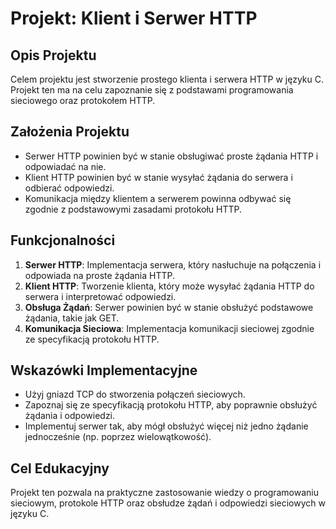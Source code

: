 
# Projekt: Klient i Serwer HTTP

## Opis Projektu
Celem projektu jest stworzenie prostego klienta i serwera HTTP w języku C. Projekt ten ma na celu zapoznanie się z podstawami programowania sieciowego oraz protokołem HTTP.

## Założenia Projektu
- Serwer HTTP powinien być w stanie obsługiwać proste żądania HTTP i odpowiadać na nie.
- Klient HTTP powinien być w stanie wysyłać żądania do serwera i odbierać odpowiedzi.
- Komunikacja między klientem a serwerem powinna odbywać się zgodnie z podstawowymi zasadami protokołu HTTP.

## Funkcjonalności
1. **Serwer HTTP**: Implementacja serwera, który nasłuchuje na połączenia i odpowiada na proste żądania HTTP.
2. **Klient HTTP**: Tworzenie klienta, który może wysyłać żądania HTTP do serwera i interpretować odpowiedzi.
3. **Obsługa Żądań**: Serwer powinien być w stanie obsłużyć podstawowe żądania, takie jak GET.
4. **Komunikacja Sieciowa**: Implementacja komunikacji sieciowej zgodnie ze specyfikacją protokołu HTTP.

## Wskazówki Implementacyjne
- Użyj gniazd TCP do stworzenia połączeń sieciowych.
- Zapoznaj się ze specyfikacją protokołu HTTP, aby poprawnie obsłużyć żądania i odpowiedzi.
- Implementuj serwer tak, aby mógł obsłużyć więcej niż jedno żądanie jednocześnie (np. poprzez wielowątkowość).

## Cel Edukacyjny
Projekt ten pozwala na praktyczne zastosowanie wiedzy o programowaniu sieciowym, protokole HTTP oraz obsłudze żądań i odpowiedzi sieciowych w języku C.
